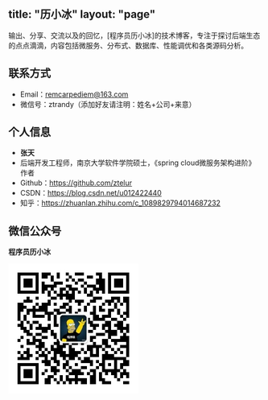 title: "历小冰"
layout: "page"
---

输出、分享、交流以及的回忆，[程序员历小冰]的技术博客，专注于探讨后端生态的点点滴滴，内容包括微服务、分布式、数据库、性能调优和各类源码分析。
## 联系方式

- Email：remcarpediem@163.com 
- 微信号：ztrandy（添加好友请注明：姓名+公司+来意）

## 个人信息

- **张天**
- 后端开发工程师，南京大学软件学院硕士，《spring cloud微服务架构进阶》作者
- Github：https://github.com/ztelur
- CSDN：https://blog.csdn.net/u012422440
- 知乎：https://zhuanlan.zhihu.com/c_1089829794014687232

## 微信公众号

**程序员历小冰**

![欢迎关注微信公众号](/css/images/wechat_public.jpg)